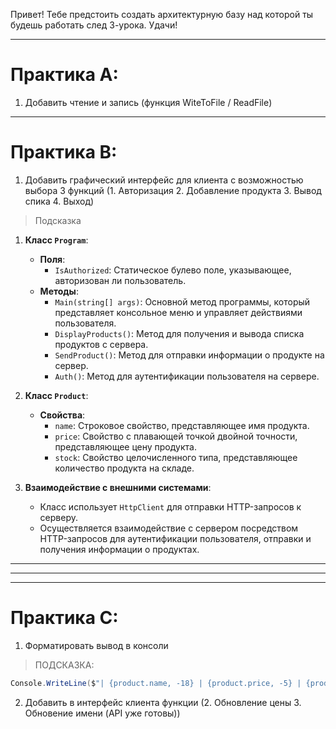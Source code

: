 Привет! Тебе предстоить создать архитектурную базу над которой ты будешь работать след 3-урока. 
Удачи!

---
# Практика А:

1. Добавить чтение и запись (функция WiteToFile / ReadFile)
---
# Практика В: 

1. Добавить графический интерфейс для клиента с возможностью выбора 3 функций (1. Авторизация 2. Добавление продукта 3. Вывод спика 4. Выход)

> Подсказка

1. **Класс `Program`**:
   - **Поля**:
     - `IsAuthorized`: Статическое булево поле, указывающее, авторизован ли пользователь.
   - **Методы**:
     - `Main(string[] args)`: Основной метод программы, который представляет консольное меню и управляет действиями пользователя.
     - `DisplayProducts()`: Метод для получения и вывода списка продуктов с сервера.
     - `SendProduct()`: Метод для отправки информации о продукте на сервер.
     - `Auth()`: Метод для аутентификации пользователя на сервере.

2. **Класс `Product`**:
   - **Свойства**:
     - `name`: Строковое свойство, представляющее имя продукта.
     - `price`: Свойство с плавающей точкой двойной точности, представляющее цену продукта.
     - `stock`: Свойство целочисленного типа, представляющее количество продукта на складе.

3. **Взаимодействие с внешними системами**:
   - Класс использует `HttpClient` для отправки HTTP-запросов к серверу.
   - Осуществляется взаимодействие с сервером посредством HTTP-запросов для аутентификации пользователя, отправки и получения информации о продуктах.


---
---
---
# Практика C:

1. Форматировать вывод в консоли
> ПОДСКАЗКА: 
```C#
Console.WriteLine($"| {product.name, -18} | {product.price, -5} | {product.stock, -19} |");
```
2. Добавить в интерфейс клиента функции (2. Обновление цены 3. Обновение имени (API уже готовы))